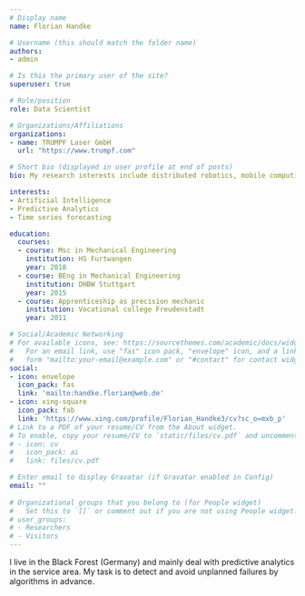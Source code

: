 ```yaml
---
# Display name
name: Florian Handke

# Username (this should match the folder name)
authors:
- admin

# Is this the primary user of the site?
superuser: true

# Role/position
role: Data Scientist

# Organizations/Affiliations
organizations:
- name: TRUMPF Laser GmbH
  url: "https://www.trumpf.com"

# Short bio (displayed in user profile at end of posts)
bio: My research interests include distributed robotics, mobile computing and programmable matter.

interests:
- Artificial Intelligence
- Predictive Analytics 
- Time series forecasting

education:
  courses:
  - course: Msc in Mechanical Engineering
    institution: HS Furtwangen
    year: 2018
  - course: BEng in Mechanical Engineering
    institution: DHBW Stuttgart
    year: 2015
  - course: Apprenticeship as precision mechanic
    institution: Vocational college Freudenstadt
    year: 2011

# Social/Academic Networking
# For available icons, see: https://sourcethemes.com/academic/docs/widgets/#icons
#   For an email link, use "fas" icon pack, "envelope" icon, and a link in the
#   form "mailto:your-email@example.com" or "#contact" for contact widget.
social:
- icon: envelope
  icon_pack: fas
  link: 'mailto:handke.florian@web.de'  
- icon: xing-square
  icon_pack: fab
  link: 'https://www.xing.com/profile/Florian_Handke3/cv?sc_o=mxb_p'
# Link to a PDF of your resume/CV from the About widget.
# To enable, copy your resume/CV to `static/files/cv.pdf` and uncomment the lines below.  
# - icon: cv
#   icon_pack: ai
#   link: files/cv.pdf

# Enter email to display Gravatar (if Gravatar enabled in Config)
email: ""
  
# Organizational groups that you belong to (for People widget)
#   Set this to `[]` or comment out if you are not using People widget.  
# user_groups:
# - Researchers
# - Visitors
---
```


I live in the Black Forest (Germany) and mainly deal with predictive analytics in the service area. My task is to detect and avoid unplanned failures by algorithms in advance. 

